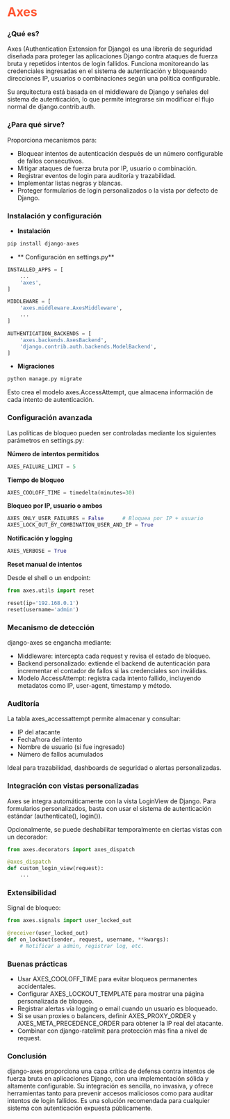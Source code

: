 # <font color=#ff5733>Axes</font>

### ¿Qué es?

Axes (Authentication Extension for Django) es una librería de seguridad diseñada para proteger las aplicaciones Django contra ataques de fuerza bruta y repetidos intentos de login fallidos. Funciona monitoreando las credenciales ingresadas en el sistema de autenticación y bloqueando direcciones IP, usuarios o combinaciones según una política configurable.

Su arquitectura está basada en el middleware de Django y señales del sistema de autenticación, lo que permite integrarse sin modificar el flujo normal de django.contrib.auth.

### ¿Para qué sirve?

Proporciona mecanismos para:

- Bloquear intentos de autenticación después de un número configurable de fallos consecutivos.
- Mitigar ataques de fuerza bruta por IP, usuario o combinación.
- Registrar eventos de login para auditoría y trazabilidad.
- Implementar listas negras y blancas.
- Proteger formularios de login personalizados o la vista por defecto de Django.

### Instalación y configuración

- **Instalación**

```python
pip install django-axes
```

- ** Configuración en settings.py**

```python
INSTALLED_APPS = [
    ...
    'axes',
]

MIDDLEWARE = [
    'axes.middleware.AxesMiddleware',
    ...
]

AUTHENTICATION_BACKENDS = [
    'axes.backends.AxesBackend',
    'django.contrib.auth.backends.ModelBackend',
]
```

- **Migraciones**

```python
python manage.py migrate
```

Esto crea el modelo axes.AccessAttempt, que almacena información de cada intento de autenticación.

### Configuración avanzada

Las políticas de bloqueo pueden ser controladas mediante los siguientes parámetros en settings.py:

**Número de intentos permitidos**

```python
AXES_FAILURE_LIMIT = 5
```

**Tiempo de bloqueo**

```python
AXES_COOLOFF_TIME = timedelta(minutes=30)
```
**Bloqueo por IP, usuario o ambos**

```python
AXES_ONLY_USER_FAILURES = False      # Bloquea por IP + usuario
AXES_LOCK_OUT_BY_COMBINATION_USER_AND_IP = True
```

**Notificación y logging**

```python
AXES_VERBOSE = True
```
**Reset manual de intentos**

Desde el shell o un endpoint:

```python
from axes.utils import reset

reset(ip='192.168.0.1')
reset(username='admin')
```
### Mecanismo de detección

django-axes se engancha mediante:
- Middleware: intercepta cada request y revisa el estado de bloqueo.
- Backend personalizado: extiende el backend de autenticación para incrementar el contador de fallos si las credenciales son inválidas.
- Modelo AccessAttempt: registra cada intento fallido, incluyendo metadatos como IP, user-agent, timestamp y método.

### Auditoría

La tabla axes_accessattempt permite almacenar y consultar:
- IP del atacante
- Fecha/hora del intento
- Nombre de usuario (si fue ingresado)
- Número de fallos acumulados

Ideal para trazabilidad, dashboards de seguridad o alertas personalizadas.

### Integración con vistas personalizadas

Axes se integra automáticamente con la vista LoginView de Django. Para formularios personalizados, basta con usar el sistema de autenticación estándar (authenticate(), login()).

Opcionalmente, se puede deshabilitar temporalmente en ciertas vistas con un decorador:

```python
from axes.decorators import axes_dispatch

@axes_dispatch
def custom_login_view(request):
    ...
```

### Extensibilidad

Signal de bloqueo:

```python
from axes.signals import user_locked_out

@receiver(user_locked_out)
def on_lockout(sender, request, username, **kwargs):
    # Notificar a admin, registrar log, etc.
```

### Buenas prácticas

- Usar AXES_COOLOFF_TIME para evitar bloqueos permanentes accidentales.
- Configurar AXES_LOCKOUT_TEMPLATE para mostrar una página personalizada de bloqueo.
- Registrar alertas vía logging o email cuando un usuario es bloqueado.
- Si se usan proxies o balancers, definir AXES_PROXY_ORDER y AXES_META_PRECEDENCE_ORDER para obtener la IP real del atacante.
- Combinar con django-ratelimit para protección más fina a nivel de request.

### Conclusión

django-axes proporciona una capa crítica de defensa contra intentos de fuerza bruta en aplicaciones Django, con una implementación sólida y altamente configurable. Su integración es sencilla, no invasiva, y ofrece herramientas tanto para prevenir accesos maliciosos como para auditar intentos de login fallidos. Es una solución recomendada para cualquier sistema con autenticación expuesta públicamente.